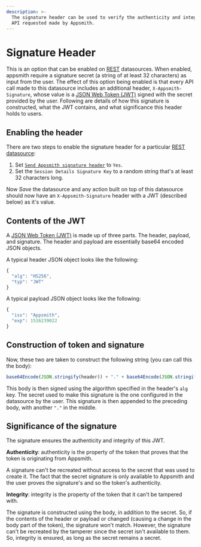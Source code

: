 ```yaml
---
description: >-
  The signature header can be used to verify the authenticity and integrity of
  API requested made by Appsmith.
---
```


# Signature Header

This is an option that can be enabled on [REST](./#create-authenticated-api) datasources. When enabled, appsmith require a signature secret (a string of at least 32 characters) as input from the user. The effect of this option being enabled is that every API call made to this datasource includes an additional header, `X-Appsmith-Signature`, whose value is a [JSON Web Token (JWT)](https://jwt.io) signed with the secret provided by the user. Following are details of how this signature is constructed, what the JWT contains, and what significance this header holds to users.

## Enabling the header

There are two steps to enable the signature header for a particular [REST datasource](./#create-authenticated-api):

1. Set [`Send Appsmith signature header`](./#send-appsmith-signature-header) to `Yes`.
2. Set the `Session Details Signature Key` to a random string that's at least 32 characters long.

Now _Save_ the datasource and any action built on top of this datasource should now have an `X-Appsmith-Signature` header with a JWT (described below) as it's value.



## Contents of the JWT

A [JSON Web Token (JWT)](https://jwt.io) is made up of three parts. The header, payload, and signature. The header and payload are essentially base64 encoded JSON objects.

A typical header JSON object looks like the following:

```javascript
{
  "alg": "HS256",
  "typ": "JWT"
}
```

A typical payload JSON object looks like the following:

```javascript
{
  "iss": "Appsmith",
  "exp": 1516239022
}
```

## Construction of token and signature

Now, these two are taken to construct the following string (you can call this the body):

```javascript
base64Encode(JSON.stringify(header)) + "." + base64Encode(JSON.stringify(payload))
```

This body is then signed using the algorithm specified in the header's `alg` key. The secret used to make this signature is the one configured in the datasource by the user. This signature is then appended to the preceding body, with another `"."` in the middle.

## Significance of the signature

The signature ensures the authenticity and integrity of this JWT.

**Authenticity**: authenticity is the property of the token that proves that the token is originating from Appsmith.

A signature can't be recreated without access to the secret that was used to create it. The fact that the secret signature is only available to Appsmith and the user proves the signature's and so the token's authenticity.

**Integrity**: integrity is the property of the token that it can't be tampered with.

The signature is constructed using the body, in addition to the secret. So, if the contents of the header or payload or changed (causing a change in the body part of the token), the signature won't match. However, the signature can't be recreated by the tamperer since the secret isn't available to them. So, integrity is ensured, as long as the secret remains a secret.
